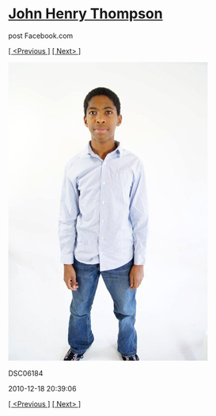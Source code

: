 # [John Henry Thompson](../README.md)
post Facebook.com

[[ <Previous ]](2010-12-18-21.md) [[ Next> ]](2010-12-18-23.md)

[![](../media/2010-12-18/Fam-2010-DSC06184.jpg)](../README.md)

DSC06184

2010-12-18 20:39:06

[[ <Previous ]](2010-12-18-21.md) [[ Next> ]](2010-12-18-23.md)